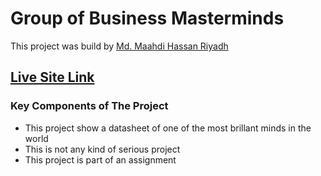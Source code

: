 # Group of Business Masterminds

This project was build by [Md. Maahdi Hassan Riyadh](https://github.com/mahadihassanriyadh)


## [Live Site Link](https://business-masterminds-mahadihassanriyadh.netlify.app/)



### Key Components of The Project

* This project show a datasheet of one of the most brillant minds in the world
* This is not any kind of serious project
* This project is part of an assignment
